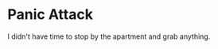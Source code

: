 # Panic Attack
I didn't have time to stop by the apartment and grab anything.  
<!--stackedit_data:
eyJoaXN0b3J5IjpbMTA0MTMxNzEyNiwxMDM1NjIwMjc5LDE5MT
g5NDQzMzJdfQ==
-->